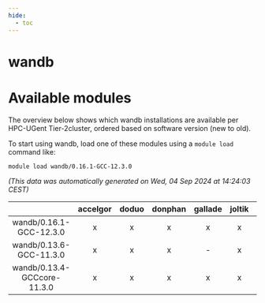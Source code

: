 ```yaml
---
hide:
  - toc
---
```


wandb
=====

# Available modules


The overview below shows which wandb installations are available per HPC-UGent Tier-2cluster, ordered based on software version (new to old).

To start using wandb, load one of these modules using a `module load` command like:

```shell
module load wandb/0.16.1-GCC-12.3.0
```

*(This data was automatically generated on Wed, 04 Sep 2024 at 14:24:03 CEST)*  

| |accelgor|doduo|donphan|gallade|joltik|shinx|skitty|
| :---: | :---: | :---: | :---: | :---: | :---: | :---: | :---: |
|wandb/0.16.1-GCC-12.3.0|x|x|x|x|x|x|x|
|wandb/0.13.6-GCC-11.3.0|x|x|x|-|x|-|x|
|wandb/0.13.4-GCCcore-11.3.0|x|x|x|x|x|-|x|
